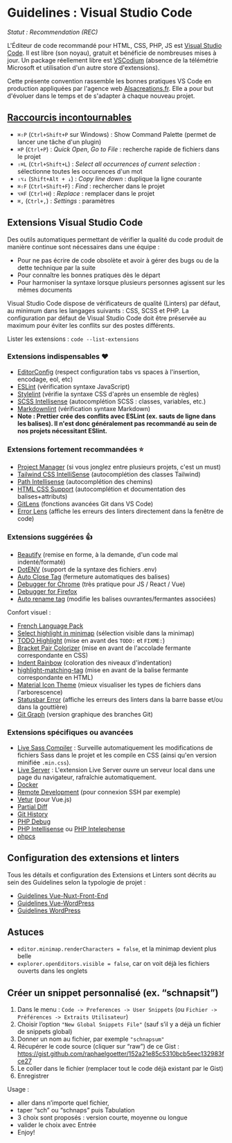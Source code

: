 # Guidelines : Visual Studio Code

_Statut : Recommendation (REC)_

L'Éditeur de code recommandé pour HTML, CSS, PHP, JS est [Visual Studio Code](https://code.visualstudio.com/). Il est libre (son noyau), gratuit et bénéficie de nombreuses mises à jour. Un package réellement libre est [VSCodium](https://vscodium.com/) (absence de la télémétrie Microsoft et utilisation d'un autre store d'extensions).

Cette présente convention rassemble les bonnes pratiques VS Code en production appliquées par l'agence web [Alsacreations.fr](https://www.alsacreations.fr/). Elle a pour but d'évoluer dans le temps et de s'adapter à chaque nouveau projet.

## [Raccourcis incontournables](https://code.visualstudio.com/docs/getstarted/keybindings#_keyboard-shortcuts-reference)

- `⌘⇧P` (`Ctrl+Shift+P` sur Windows) : Show Command Palette (permet de lancer une tâche d'un plugin)
- `⌘P` (`Ctrl+P`) : _Quick Open_, _Go to File_ : recherche rapide de fichiers dans le projet
- `⇧⌘L` (`Ctrl+Shift+L`) : _Select all occurrences of current selection_ : sélectionne toutes les occurences d'un mot
- `⇧⌥↓` (`Shift+Alt + ↓`) : _Copy line down_ : duplique la ligne courante
- `⌘⇧F` (`Ctrl+Shift+F`) : _Find_ : rechercher dans le projet
- `⌥⌘F` (`Ctrl+H`) : _Replace_ : remplacer dans le projet
- `⌘,` (`Ctrl+,`) : _Settings_ : paramètres

## Extensions Visual Studio Code

Des outils automatiques permettant de vérifier la qualité du code produit de manière continue sont nécessaires dans une équipe&nbsp;:

- Pour ne pas écrire de code obsolète et avoir à gérer des bugs ou de la dette technique par la suite
- Pour connaître les bonnes pratiques dès le départ
- Pour harmoniser la syntaxe lorsque plusieurs personnes agissent sur les mêmes documents

Visual Studio Code dispose de vérificateurs de qualité (Linters) par défaut, au minimum dans les langages suivants&nbsp;: CSS, SCSS et PHP. La configuration par défaut de Visual Studio Code doit être préservée au maximum pour éviter les conflits sur des postes différents.

Lister les extensions : `code --list-extensions`

### Extensions indispensables ❤️

- [EditorConfig](https://marketplace.visualstudio.com/items?itemName=EditorConfig.EditorConfig) (respect configuration tabs vs spaces à l'insertion, encodage, eol, etc)
- [ESLint](https://marketplace.visualstudio.com/items?itemName=dbaeumer.vscode-eslint) (vérification syntaxe JavaScript)
- [Stylelint](https://marketplace.visualstudio.com/items?itemName=stylelint.vscode-stylelint) (vérifie la syntaxe CSS d'après un ensemble de règles)
- [SCSS Intellisense](https://marketplace.visualstudio.com/items?itemName=mrmlnc.vscode-scss) (autocomplétion SCSS : classes, variables, etc.)
- [Markdownlint](https://marketplace.visualstudio.com/items?itemName=DavidAnson.vscode-markdownlint) (vérification syntaxe Markdown)
- **Note : Prettier crée des conflits avec ESLint (ex. sauts de ligne dans les balises). Il n'est donc généralement pas recommandé au sein de nos projets nécessitant ESlint.**

### Extensions fortement recommandées ⭐

- [Project Manager](https://marketplace.visualstudio.com/items?itemName=alefragnani.project-manager) (si vous jonglez entre plusieurs projets, c'est un must)
- [Tailwind CSS IntelliSense](https://marketplace.visualstudio.com/items?itemName=bradlc.vscode-tailwindcss) (autocomplétion des classes Tailwind)
- [Path Intellisense](https://marketplace.visualstudio.com/items?itemName=christian-kohler.path-intellisense) (autocomplétion des chemins)
- [HTML CSS Support](https://marketplace.visualstudio.com/items?itemName=ecmel.vscode-html-css) (autocomplétion et documentation des balises+attributs)
- [GitLens](https://marketplace.visualstudio.com/items?itemName=eamodio.gitlens) (fonctions avancées Git dans VS Code)
- [Error Lens](https://marketplace.visualstudio.com/items?itemName=usernamehw.errorlens) (affiche les erreurs des linters directement dans la fenêtre de code)

### Extensions suggérées 👍

- [Beautify](https://marketplace.visualstudio.com/items?itemName=HookyQR.beautify) (remise en forme, à la demande, d'un code mal indenté/formaté)
- [DotENV](https://marketplace.visualstudio.com/items?itemName=mikestead.dotenv) (support de la syntaxe des fichiers .env)
- [Auto Close Tag](https://marketplace.visualstudio.com/items?itemName=formulahendry.auto-close-tag) (fermeture automatiques des balises)
- [Debugger for Chrome](https://marketplace.visualstudio.com/items?itemName=msjsdiag.debugger-for-chrome) (très pratique pour JS / React / Vue)
- [Debugger for Firefox](https://marketplace.visualstudio.com/items?itemName=firefox-devtools.vscode-firefox-debug)
- [Auto rename tag](https://marketplace.visualstudio.com/items?itemName=formulahendry.auto-rename-tag) (modifie les balises ouvrantes/fermantes associées)

Confort visuel :

- [French Language Pack](https://marketplace.visualstudio.com/items?itemName=MS-CEINTL.vscode-language-pack-fr)
- [Select highlight in minimap](https://marketplace.visualstudio.com/items?itemName=mde.select-highlight-minimap) (sélection visible dans la minimap)
- [TODO Highlight](https://marketplace.visualstudio.com/items?itemName=wayou.vscode-todo-highlight) (mise en avant des `TODO:` et `FIXME:`)
- [Bracket Pair Colorizer](https://marketplace.visualstudio.com/items?itemName=CoenraadS.bracket-pair-colorizer) (mise en avant de l'accolade fermante correspondante en CSS)
- [Indent Rainbow](https://marketplace.visualstudio.com/items?itemName=oderwat.indent-rainbow) (coloration des niveaux d'indentation)
- [highlight-matching-tag](https://marketplace.visualstudio.com/items?itemName=vincaslt.highlight-matching-tag) (mise en avant de la balise fermante correspondante en HTML)
- [Material Icon Theme](https://marketplace.visualstudio.com/items?itemName=PKief.material-icon-theme) (mieux visualiser les types de fichiers dans l'arborescence)
- [Statusbar Error](https://marketplace.visualstudio.com/items?itemName=JoeBerria.statusbarerror) (affiche les erreurs des linters dans la barre basse et/ou dans la gouttière)
- [Git Graph](https://marketplace.visualstudio.com/items?itemName=mhutchie.git-graph) (version graphique des branches Git)

### Extensions spécifiques ou avancées

- [Live Sass Compiler](https://marketplace.visualstudio.com/items?itemName=ritwickdey.live-sass) : Surveille automatiquement les modifications de fichiers Sass dans le projet et les compile en CSS (ainsi qu'en version minifiée `.min.css`).
- [Live Server](https://marketplace.visualstudio.com/items?itemName=ritwickdey.LiveServer) : L'extension Live Server ouvre un serveur local dans une page du navigateur, rafraîchie automatiquement.
- [Docker](https://marketplace.visualstudio.com/items?itemName=ms-azuretools.vscode-docker)
- [Remote Development](https://marketplace.visualstudio.com/items?itemName=ms-vscode-remote.vscode-remote-extensionpack) (pour connexion SSH par exemple)
- [Vetur](https://marketplace.visualstudio.com/items?itemName=octref.vetur) (pour Vue.js)
- [Partial Diff](https://marketplace.visualstudio.com/items?itemName=ryu1kn.partial-diff)
- [Git History](https://marketplace.visualstudio.com/items?itemName=donjayamanne.githistory)
- [PHP Debug](https://marketplace.visualstudio.com/items?itemName=felixfbecker.php-debug)
- [PHP Intellisense](https://marketplace.visualstudio.com/items?itemName=felixfbecker.php-intellisense) ou [PHP Intelephense](https://marketplace.visualstudio.com/items?itemName=bmewburn.vscode-intelephense-client)
- [phpcs](https://marketplace.visualstudio.com/items?itemName=ikappas.phpcs)

## Configuration des extensions et linters

Tous les détails et configuration des Extensions et Linters sont décrits au sein des Guidelines selon la typologie de projet :

- [Guidelines Vue-Nuxt-Front-End](Guidelines-Vue-Nuxt-Front-End.md)
- [Guidelines Vue-WordPress](Guidelines-Vue-WordPress.md)
- [Guidelines WordPress](Guidelines-WordPress.md)

## Astuces

- `editor.minimap.renderCharacters = false`, et la minimap devient plus belle
- `explorer.openEditors.visible = false`, car on voit déjà les fichiers ouverts dans les onglets

## Créer un snippet personnalisé (ex. “schnapsit”)

1. Dans le menu : `Code -> Preferences -> User Snippets` (ou `Fichier -> Préférences -> Extraits Utilisateur`)
2. Choisir l’option `"New Global Snippets File"` (sauf s’il y a déjà un fichier de snippets global)
3. Donner un nom au fichier, par exemple `"schnapsum"`
4. Récupérer le code source (cliquer sur “raw”) de ce Gist : <https://gist.github.com/raphaelgoetter/152a21e85c5310bcb5eec132983fce27>
5. Le coller dans le fichier (remplacer tout le code déjà existant par le Gist)
6. Enregistrer

Usage :

- aller dans n’importe quel fichier,
- taper “sch” ou “schnaps” puis Tabulation
- 3 choix sont proposés : version courte, moyenne ou longue
- valider le choix avec Entrée
- Enjoy!
